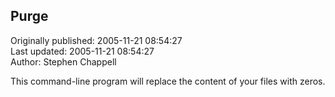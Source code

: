 ## Purge  
Originally published: 2005-11-21 08:54:27  
Last updated: 2005-11-21 08:54:27  
Author: Stephen Chappell  
  
This command-line program will replace the content of your files with zeros.